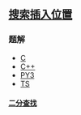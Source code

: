 ## [搜索插入位置](https://leetcode-cn.com/problems/search-insert-position/)
### 题解
+ [C](../../c/128/35.c)
+ [C++](../../cpp/128/35.cpp)
+ [PY3](../../py3/128/35.py)
+ [TS](../../ts/128/35.ts)

#### [二分查找](../../tags/binary-search.md)